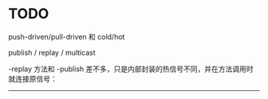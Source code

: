 # TODO

push-driven/pull-driven 和 cold/hot

publish / replay / multicast

-replay 方法和 -publish 差不多，只是内部封装的热信号不同，并在方法调用时就连接原信号：

--------